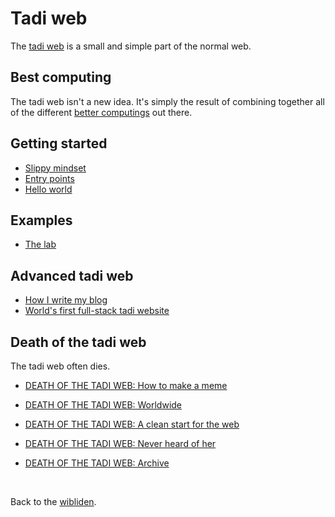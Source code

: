 # Tadi web

The [tadi web](https://tadiweb.com) is a small and simple part of the normal web.

## Best computing

The tadi web isn't a new idea. It's simply the result of combining together all of the different [better computings](/wikiblogarden/better-computing) out there.

## Getting started

- [Slippy mindset](https://tadiweb.com)
- [Entry points](entry-points)
- [Hello world](hello-world)

## Examples

- [The lab](/lab)

## Advanced tadi web

- [How I write my blog](https://www.todepond.com/wikiblogarden/my-wikiblogarden/demo)
- [World's first full-stack tadi website](/wikiblogarden/tadi-web/fame/facts)

## Death of the tadi web

The tadi web often dies.

- [DEATH OF THE TADI WEB: How to make a meme](death-meme)
- [DEATH OF THE TADI WEB: Worldwide](death/worldwide)
- [DEATH OF THE TADI WEB: A clean start for the web](death/clean-start)
- [DEATH OF THE TADI WEB: Never heard of her](death/who)
- [DEATH OF THE TADI WEB: Archive](death/archive)

  <br>

Back to the [wibliden](/wikiblogarden).
